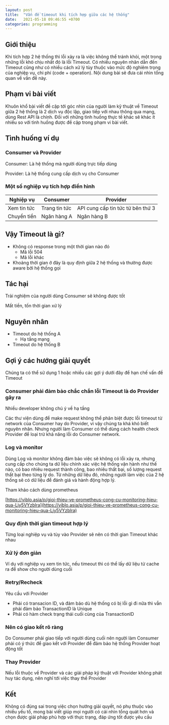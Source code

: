 ```yaml
---
layout: post
title:  "Vấn đề timeout khi tích hợp giữa các hệ thống"
date:   2021-05-18 09:46:55 +0700
categories: programming
---
```


## Giới thiệu

Khi tích hợp 2 hệ thống thì lỗi xảy ra là việc không thể tránh khỏi, một trong những lỗi khó chịu nhất đó là lỗi Timeout. Có nhiều nguyên nhân dẫn đến Timeout cũng như có nhiều cách xử lý tùy thuộc vào mức độ nghiêm trọng của nghiệp vụ, chi phí (code + operation). Nội dung bài sẽ đưa cái nhìn tổng quan về vấn đề này.

## Phạm vi bài viết

Khuôn khổ bài viết đề cập tới góc nhìn của người làm kỹ thuật về Timeout giữa 2 hệ thống là 2 dịch vụ độc lập, giao tiếp với nhau thông qua mạng, dùng Rest API là chính. Đối với những tình huống thực tế khác sẽ khác ít nhiều so với tình huống được đề cập trong phạm vi bài viết.

## Tình huống ví dụ

### Consumer và Provider

Consumer: Là hệ thống mà người dùng trực tiếp dùng

Provider: Là hệ thống cung cấp dịch vụ cho Consumer

### Một số nghiệp vụ tích hợp điển hình

| Nghiệp vụ   | Consumer | Provider                       |
| ------------- | ---------------- | -------------------------------------- |
| Xem tin tức  | Trang tin tức   | API cung cấp tin tức từ bên thứ 3 |
| Chuyển tiền | Ngân hàng A    | Ngân hàng B                          |

## Vậy Timeout là gì?

* Không có response trong một thời gian nào đó
  * Mã lỗi 504
  * Mã lỗi khác
* Khoảng thời gian ở đây là quy định giữa 2 hệ thống và thường được aware bởi hệ thống gọi

## Tác hại

Trải nghiệm của người dùng Consumer sẽ không được tốt

Mất tiền, tốn thời gian xử lý

## Nguyên nhân

* Timeout do hệ thống A
  * Hạ tầng mạng
* Timeout do hệ thống B

## Gợi ý các hướng giải quyết

Chúng ta có thể sử dụng 1 hoặc nhiều các gợi ý dưới đây để hạn chế vấn đề Timeout

### Consumer phải đảm bảo chắc chắn lỗi Timeout là do Provider gây ra

Nhiều developer không chú ý về hạ tầng

Các thư viện dùng để make request không thể phân biệt được lỗi timeout từ network của Consumer hay do Provider, vì vậy chúng ta khá khó biết nguyên nhân. Nhưng người làm Consumer có thể dùng cách health check Provider để loại trừ khả năng lỗi do Consumer network.

### Log và monitor

Dùng Log và monitor không đảm bảo việc sẽ không có lỗi xảy ra, nhưng cung cấp cho chúng ta dữ liệu chính xác việc hệ thống vận hành như thế nào, có bao nhiêu request thành công, bao nhiêu thất bại, số lượng request thất bại theo từng lý do. Từ những dữ liệu đó, những người làm việc của 2 hệ thống sẽ có dữ liệu để đánh giá và hành động hợp lý.

Tham khảo cách dùng prometheus

[https://viblo.asia/p/gioi-thieu-ve-prometheus-cong-cu-monitoring-hieu-qua-Ljy5VYzblra](https://viblo.asia/p/gioi-thieu-ve-prometheus-cong-cu-monitoring-hieu-qua-Ljy5VYzblra)

### Quy định thời gian timeout hợp lý

Từng loại nghiệp vụ và tùy vào Provider sẽ nên có thời gian Timeout khác nhau

### Xử lý đơn giản

Ví dụ với nghiệp vụ xem tin tức, nếu timeout thì có thể lấy dữ liệu từ cache ra để show cho người dùng cuối

### Retry/Recheck

Yêu cầu với Provider

* Phải có transacion ID, và đảm bảo dù hệ thống có bị lỗi gì đi nữa thì vẫn phải đảm bảo TransactionID là Unique
* Phải có hàm check trạng thái cuối cùng của TransactionID

### Nên có giao kết rõ ràng

Do Consumer phải giao tiếp với người dùng cuối nên người làm Consumer phải có ý thức để giao kết với Provider để đảm bảo hệ thống Provider hoạt động tốt

### Thay Provider
Nếu lỗi thuộc về Provider và các giải pháp kỹ thuật với Provider không phát huy tác dụng, nên nghĩ tới việc thay thế Provider

## Kết

Không có đúng sai trong việc chọn hướng giải quyết, nó phụ thuộc vào nhiều yếu tố, mong bài viết giúp mọi người có cái nhìn tổng quát hơn và chọn được giải pháp phù hợp với thực trạng, đáp ứng tốt được yêu cầu
